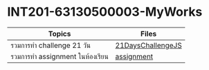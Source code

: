 # INT201-63130500003-MyWorks

| Topics                        | Files                                  |
| ----------------------------- | -------------------------------------- |
| รวมการทำ challenge 21 วัน      | [21DaysChallengeJS](INT201-63130500003-MyWorks/21DayChallengeJS/)   |
| รวมการทำ assignment ในห้องเรียน | [assignment](https://github.com/winnerkypt/INT201-63130500003-MyWorks/tree/main/assignment)
